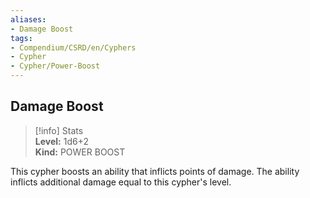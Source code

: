 ```yaml
---
aliases:
- Damage Boost
tags:
- Compendium/CSRD/en/Cyphers
- Cypher
- Cypher/Power-Boost
---
```


  
## Damage Boost  
>[!info] Stats  
> **Level:** 1d6+2  
> **Kind:** POWER BOOST
  
This cypher boosts an ability that inflicts points of damage. The ability inflicts additional damage equal to this cypher's level.